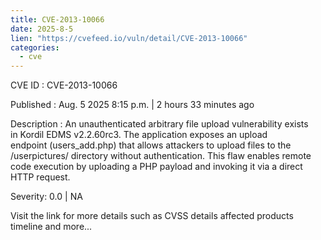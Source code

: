 ```yaml
--- 
title: CVE-2013-10066
date: 2025-8-5
lien: "https://cvefeed.io/vuln/detail/CVE-2013-10066"
categories:
  - cve
---
```


CVE ID : CVE-2013-10066

Published :  Aug. 5
2025
8:15 p.m. | 2 hours
33 minutes ago

Description : An unauthenticated arbitrary file upload vulnerability exists in Kordil EDMS v2.2.60rc3. The application exposes an upload endpoint (users_add.php) that allows attackers to upload files to the /userpictures/ directory without authentication. This flaw enables remote code execution by uploading a PHP payload and invoking it via a direct HTTP request.

Severity: 0.0 | NA

Visit the link for more details
such as CVSS details
affected products
timeline
and more...
